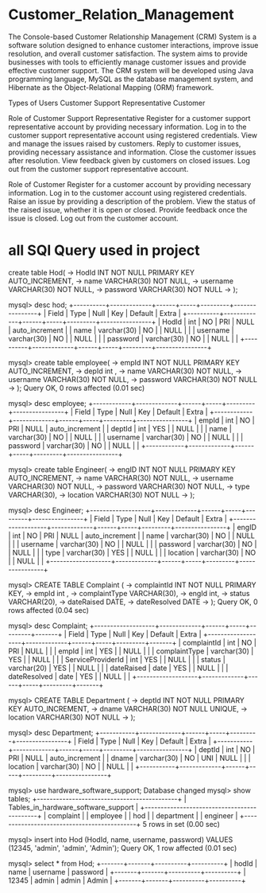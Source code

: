 # Customer_Relation_Management
The Console-based Customer Relationship Management (CRM) System is a software solution designed to enhance customer interactions, improve issue resolution, and overall customer satisfaction. The system aims to provide businesses with tools to efficiently manage customer issues and provide effective customer support. The CRM system will be developed using Java programming language, MySQL as the database management system, and Hibernate as the Object-Relational Mapping (ORM) framework.

Types of Users
Customer Support Representative
Customer

Role of Customer Support Representative
Register for a customer support representative account by providing necessary information.
Log in to the customer support representative account using registered credentials.
View and manage the issues raised by customers.
Reply to customer issues, providing necessary assistance and information.
Close the customer issues after resolution.
View feedback given by customers on closed issues.
Log out from the customer support representative account.

Role of Customer
Register for a customer account by providing necessary information.
Log in to the customer account using registered credentials.
Raise an issue by providing a description of the problem.
View the status of the raised issue, whether it is open or closed.
Provide feedback once the issue is closed.
Log out from the customer account.




# all SQl Query used in project
create table Hod(
    ->  HodId INT NOT NULL PRIMARY KEY AUTO_INCREMENT,
    ->   name VARCHAR(30) NOT NULL,
    ->  username VARCHAR(30) NOT NULL,
    ->   password VARCHAR(30) NOT NULL
    -> );

mysql> desc hod;
+----------+-------------+------+-----+---------+----------------+
| Field    | Type        | Null | Key | Default | Extra          |
+----------+-------------+------+-----+---------+----------------+
| HodId    | int         | NO   | PRI | NULL    | auto_increment |
| name     | varchar(30) | NO   |     | NULL    |                |
| username | varchar(30) | NO   |     | NULL    |                |
| password | varchar(30) | NO   |     | NULL    |                |
+----------+-------------+------+-----+---------+----------------+


mysql> create table employee(
    -> empId INT NOT NULL PRIMARY KEY AUTO_INCREMENT,
    ->  depId int ,
    ->  name VARCHAR(30) NOT NULL,
    ->  username VARCHAR(30) NOT NULL,
    ->  password VARCHAR(30) NOT NULL
    -> );
Query OK, 0 rows affected (0.01 sec)

mysql> desc employee;
+------------+-------------+------+-----+---------+----------------+
| Field      | Type        | Null | Key | Default | Extra          |
+------------+-------------+------+-----+---------+----------------+
| empId | int         | NO   | PRI | NULL    | auto_increment |
| deptId  | int         | YES  |     | NULL    |                |
| name       | varchar(30) | NO   |     | NULL    |                |
| username   | varchar(30) | NO   |     | NULL    |                |
| password   | varchar(30) | NO   |     | NULL    |                |
+------------+-------------+------+-----+---------+----------------+

mysql>  create table Engineer(
    -> engID INT NOT NULL PRIMARY KEY AUTO_INCREMENT,
    -> name VARCHAR(30) NOT NULL,
    ->  username VARCHAR(30) NOT NULL,
    ->  password VARCHAR(30) NOT NULL,
    -> type VARCHAR(30),
    ->  location VARCHAR(30) NOT NULL
    -> );


mysql> desc Engineer;
+-------------------+-------------+------+-----+---------+----------------+
| Field             | Type        | Null | Key | Default | Extra          |
+-------------------+-------------+------+-----+---------+----------------+
| engID | int         | NO   | PRI | NULL    | auto_increment |
| name              | varchar(30) | NO   |     | NULL    |                |
| username          | varchar(30) | NO   |     | NULL    |                |
| password          | varchar(30) | NO   |     | NULL    |                |
| type              | varchar(30) | YES  |     | NULL    |                |
| location          | varchar(30) | NO   |     | NULL    |                |
+-------------------+-------------+------+-----+---------+----------------+

mysql> CREATE TABLE Complaint (
    ->     complaintId INT NOT NULL PRIMARY KEY,
    -> empId int ,
    -> complaintType VARCHAR(30),
    -> engId int,
    ->  status VARCHAR(20),
    ->     dateRaised DATE,
    ->     dateResolved DATE
    -> );
Query OK, 0 rows affected (0.04 sec)

mysql> desc  Complaint;
+-------------------+-------------+------+-----+---------+-------+
| Field             | Type        | Null | Key | Default | Extra |
+-------------------+-------------+------+-----+---------+-------+
| complaintId       | int         | NO   | PRI | NULL    |       |
| empId        | int         | YES  |     | NULL    |       |
| complaintType     | varchar(30) | YES  |     | NULL    |       |
| ServiceProviderId | int         | YES  |     | NULL    |       |
| status            | varchar(20) | YES  |     | NULL    |       |
| dateRaised        | date        | YES  |     | NULL    |       |
| dateResolved      | date        | YES  |     | NULL    |       |
+-------------------+-------------+------+-----+---------+-------+



mysql> CREATE TABLE Department (
    -> deptId INT NOT NULL PRIMARY KEY AUTO_INCREMENT,
    ->     dname VARCHAR(30) NOT NULL UNIQUE,
    ->     location VARCHAR(30) NOT NULL
    -> );


mysql> desc Department;
+-----------+-------------+------+-----+---------+----------------+
| Field     | Type        | Null | Key | Default | Extra          |
+-----------+-------------+------+-----+---------+----------------+
| deptId    | int         | NO   | PRI | NULL    | auto_increment |
| dname     | varchar(30) | NO   | UNI | NULL    |                |
| location  | varchar(30) | NO   |     | NULL    |                |
+-----------+-------------+------+-----+---------+----------------+


mysql> use  hardware_software_support;
Database changed
mysql> show tables;
+--------------------------------------------+
| Tables_in_hardware_software_support |
+--------------------------------------------+
| complaint                                  |
| employee                                   |
| hod                                        |
| department                                 |
| engineer                                   |
+--------------------------------------------+
5 rows in set (0.00 sec)

mysql> insert into  Hod (HodId, name, username, password) VALUES (12345, 'admin', 'admin', 'Admin');
Query OK, 1 row affected (0.01 sec)

mysql> select * from Hod;
+-------+-------+----------+----------+
| hodId | name  | username | password |
+-------+-------+----------+----------+
| 12345 | admin | admin    | Admin    |
+-------+-------+----------+----------+

